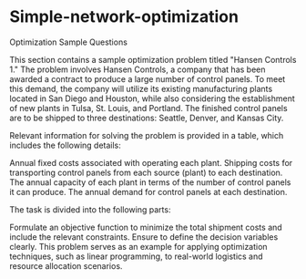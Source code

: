 # Simple-network-optimization

Optimization Sample Questions

This section contains a sample optimization problem titled "Hansen Controls 1." The problem involves Hansen Controls, a company that has been awarded a contract to produce a large number of control panels. To meet this demand, the company will utilize its existing manufacturing plants located in San Diego and Houston, while also considering the establishment of new plants in Tulsa, St. Louis, and Portland. The finished control panels are to be shipped to three destinations: Seattle, Denver, and Kansas City.

Relevant information for solving the problem is provided in a table, which includes the following details:

Annual fixed costs associated with operating each plant.
Shipping costs for transporting control panels from each source (plant) to each destination.
The annual capacity of each plant in terms of the number of control panels it can produce.
The annual demand for control panels at each destination.

The task is divided into the following parts:

Formulate an objective function to minimize the total shipment costs and include the relevant constraints. Ensure to define the decision variables clearly.
This problem serves as an example for applying optimization techniques, such as linear programming, to real-world logistics and resource allocation scenarios.
